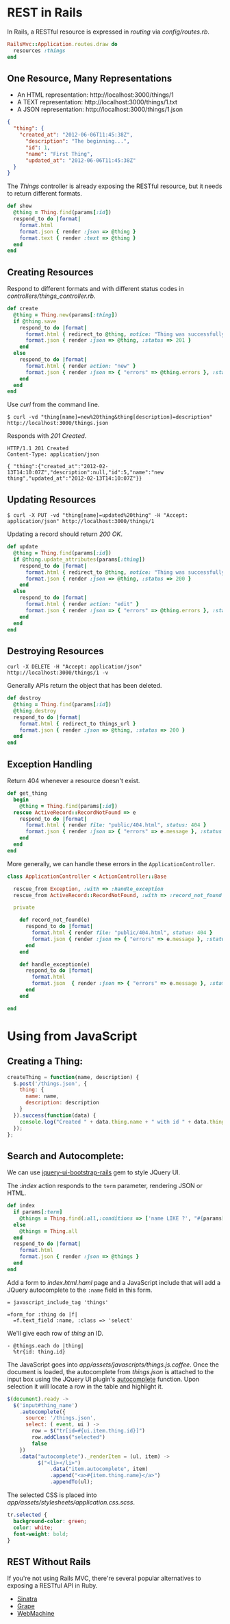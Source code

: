 REST in Rails
=============

In Rails, a RESTful resource is expressed in *routing* via *config/routes.rb*.

``` ruby
RailsMvc::Application.routes.draw do
  resources :things
end
```

One Resource, Many Representations
----------------------------------

* An HTML representation: http://localhost:3000/things/1
* A TEXT representation: http://localhost:3000/things/1.txt
* A JSON representation: http://localhost:3000/things/1.json

``` json
{
  "thing": {
    "created_at": "2012-06-06T11:45:38Z",
      "description": "The beginning...",
      "id": 1,
      "name": "First Thing",
      "updated_at": "2012-06-06T11:45:38Z"
  }
}
```

The *Things* controller is already exposing the RESTful resource, but it needs to return different formats.

``` ruby
def show
  @thing = Thing.find(params[:id])
  respond_to do |format|
    format.html
    format.json { render :json => @thing }
    format.text { render :text => @thing }
  end
end
```

Creating Resources
------------------

Respond to different formats and with different status codes in *controllers/things_controller.rb*.

``` ruby
def create
  @thing = Thing.new(params[:thing])
  if @thing.save
    respond_to do |format|
      format.html { redirect_to @thing, notice: "Thing was successfully created." }
      format.json { render :json => @thing, :status => 201 }
    end
  else
    respond_to do |format|
      format.html { render action: "new" }
      format.json { render :json => { "errors" => @thing.errors }, :status => 400 }
    end
  end
end
```

Use *curl* from the command line.

    $ curl -vd "thing[name]=new%20thing&thing[description]=description" http://localhost:3000/things.json

Responds with *201 Created*.

    HTTP/1.1 201 Created
    Content-Type: application/json

    { "thing":{"created_at":"2012-02-13T14:10:07Z","description":null,"id":5,"name":"new thing","updated_at":"2012-02-13T14:10:07Z"}}

Updating Resources
------------------

    $ curl -X PUT -vd "thing[name]=updated%20thing" -H "Accept: application/json" http://localhost:3000/things/1

Updating a record should return *200 OK*.

``` ruby
def update
  @thing = Thing.find(params[:id])
  if @thing.update_attributes(params[:thing])
    respond_to do |format|
      format.html { redirect_to @thing, notice: "Thing was successfully updated." }
      format.json { render :json => @thing, :status => 200 }
    end
  else
    respond_to do |format|
      format.html { render action: "edit" }
      format.json { render :json => { "errors" => @thing.errors }, :status => 400 }
    end
  end
end
```

Destroying Resources
--------------------

    curl -X DELETE -H "Accept: application/json" http://localhost:3000/things/1 -v

Generally APIs return the object that has been deleted.

``` ruby
def destroy
  @thing = Thing.find(params[:id])
  @thing.destroy
  respond_to do |format|
    format.html { redirect_to things_url }
    format.json { render :json => @thing, :status => 200 }
  end
end
```

Exception Handling
------------------

Return 404 whenever a resource doesn't exist.

``` ruby
def get_thing
  begin
    @thing = Thing.find(params[:id])
  rescue ActiveRecord::RecordNotFound => e
    respond_to do |format|
      format.html { render file: "public/404.html", status: 404 }
      format.json { render :json => { "errors" => e.message }, :status => 404 }
    end
  end
end
```

More generally, we can handle these errors in the `ApplicationController`.

``` ruby
class ApplicationController < ActionController::Base

  rescue_from Exception, :with => :handle_exception
  rescue_from ActiveRecord::RecordNotFound, :with => :record_not_found

  private

    def record_not_found(e)
      respond_to do |format|
        format.html { render file: "public/404.html", status: 404 }
        format.json { render :json => { "errors" => e.message }, :status => 404 }
      end
    end

    def handle_exception(e)
      respond_to do |format|
        format.html
        format.json  { render :json => { "errors" => e.message }, :status => 500 }
      end
    end

end
```

Using from JavaScript
=====================

Creating a Thing:
-----------------

``` javascript
createThing = function(name, description) {
  $.post('/things.json', {
    thing: {
      name: name,
      description: description
    }
  }).success(function(data) {
    console.log("Created " + data.thing.name + " with id " + data.thing.id);
  });
};
```

Search and Autocomplete:
-----------------------------

We can use [jquery-ui-bootstrap-rails](https://github.com/jaimie-van-santen/jquery-ui-bootstrap-rails) gem to style JQuery UI.

The *:index* action responds to the `term` parameter, rendering JSON or HTML.

``` ruby
def index
  if params[:term]
    @things = Thing.find(:all,:conditions => ['name LIKE ?', "#{params[:term]}%"],  :limit => 5, :order => 'name')
  else
    @things = Thing.all
  end
  respond_to do |format|
    format.html
    format.json { render :json => @things }
  end
end
```

Add a form to *index.html.haml* page and a JavaScript include that will add a JQuery autocomplete to the `:name` field in this form.

``` haml
= javascript_include_tag 'things'

=form_for :thing do |f|
  =f.text_field :name, :class => 'select'
```

We'll give each row of *thing* an ID.

``` haml
- @things.each do |thing|
  %tr{id: thing.id}
```

The JavaScript goes into *app/assets/javascripts/things.js.coffee*. Once the document is loaded, the autocomplete from *things.json* is attached to the input box using the JQuery UI plugin's [autocomplete](http://jqueryui.com/demos/autocomplete/) function. Upon selection it will locate a row in the table and highlight it.

``` javascript
$(document).ready ->
  $('input#thing_name')
    .autocomplete({
      source: '/things.json',
      select: ( event, ui ) ->
        row = $("tr[id=#{ui.item.thing.id}]")
        row.addClass("selected")
        false
    })
    .data("autocomplete")._renderItem = (ul, item) ->
	      $("<li></li>")
		      .data("item.autocomplete", item)
		      .append("<a>#{item.thing.name}</a>")
		      .appendTo(ul);
```

The selected CSS is placed into *app/assets/stylesheets/application.css.scss*.

``` css
tr.selected {
  background-color: green;
  color: white;
  font-weight: bold;
}
```

REST Without Rails
------------------

If you're not using Rails MVC, there're several popular alternatives to exposing a RESTful API in Ruby.

* [Sinatra](http://www.sinatrarb.com/)
* [Grape](https://github.com/intridea/grape)
* [WebMachine](https://github.com/seancribbs/webmachine-ruby)

